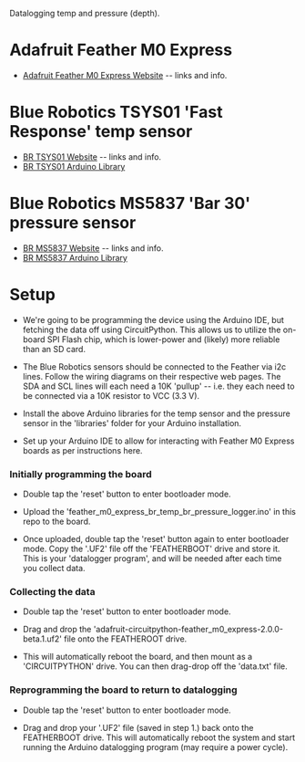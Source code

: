 
Datalogging temp and pressure (depth). 

# Adafruit Feather M0 Express

- [Adafruit Feather M0 Express Website](https://www.adafruit.com/product/3403) -- links and info.

# Blue Robotics TSYS01 'Fast Response' temp sensor

- [BR TSYS01 Website](https://www.bluerobotics.com/store/electronics/celsius-sensor-r1/) -- links and info.
- [BR TSYS01 Arduino Library](https://github.com/bluerobotics/BlueRobotics_TSYS01_Library)

# Blue Robotics MS5837 'Bar 30' pressure sensor
- [BR MS5837 Website](http://docs.bluerobotics.com/bar30/) -- links and info.
- [BR MS5837 Arduino Library](https://github.com/bluerobotics/BlueRobotics_MS5837_Library)

# Setup

- We're going to be programming the device using the Arduino IDE, but fetching the data off using CircuitPython. This allows us to utilize the on-board SPI Flash chip, which is lower-power and (likely) more reliable than an SD card.

- The Blue Robotics sensors should be connected to the Feather via i2c lines.  Follow the wiring diagrams on their respective web pages.  The SDA and SCL lines will each need a 10K 'pullup' -- i.e. they each need to be connected via a 10K resistor to VCC (3.3 V).

- Install the above Arduino libraries for the temp sensor and the pressure sensor in the 'libraries' folder for your Arduino installation.

- Set up your Arduino IDE to allow for interacting with Feather M0 Express boards as per instructions here.

### Initially programming the board

- Double tap the 'reset' button to enter bootloader mode.
 
- Upload the 'feather_m0_express_br_temp_br_pressure_logger.ino' in this repo to the board.

- Once uploaded, double tap the 'reset' button again to enter bootloader mode.  Copy the '.UF2' file off the 'FEATHERBOOT' drive and store it.  This is your 'datalogger program', and will be needed after each time you collect data.
 
### Collecting the data

- Double tap the 'reset' button to enter bootloader mode.

- Drag and drop the 'adafruit-circuitpython-feather_m0_express-2.0.0-beta.1.uf2' file onto the FEATHEROOT drive. 

- This will automatically reboot the board, and then mount as a 'CIRCUITPYTHON' drive. You can then drag-drop off the 'data.txt' file.

### Reprogramming the board to return to datalogging

- Double tap the 'reset' button to enter bootloader mode.

- Drag and drop your '.UF2' file (saved in step 1.) back onto the FEATHERBOOT drive.  This will automatically reboot the system and start running the Arduino datalogging program (may require a power cycle).

